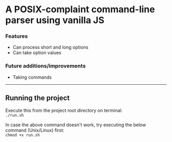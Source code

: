 # A POSIX-complaint command-line parser using vanilla JS

### Features

- Can process short and long options
- Can take option values

### Future additions/improvements

- Taking commands

---

## Running the project

Execute this from the project root directory on terminal:  
`./run.sh`

In case the above command doesn't work, try executing the below command (Unix/Linux) first:  
`chmod +x run.sh`
